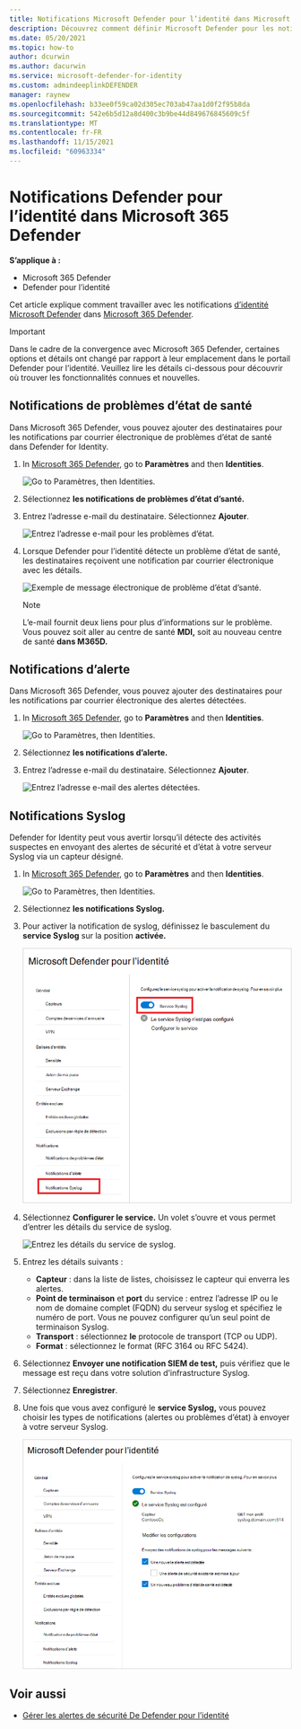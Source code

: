 ```yaml
---
title: Notifications Microsoft Defender pour l’identité dans Microsoft 365 Defender
description: Découvrez comment définir Microsoft Defender pour les notifications d’identité dans Microsoft 365 Defender.
ms.date: 05/20/2021
ms.topic: how-to
author: dcurwin
ms.author: dacurwin
ms.service: microsoft-defender-for-identity
ms.custom: admindeeplinkDEFENDER
manager: raynew
ms.openlocfilehash: b33ee0f59ca02d305ec703ab47aa1d0f2f95b8da
ms.sourcegitcommit: 542e6b5d12a8d400c3b9be44d849676845609c5f
ms.translationtype: MT
ms.contentlocale: fr-FR
ms.lasthandoff: 11/15/2021
ms.locfileid: "60963334"
---
```

# <a name="defender-for-identity-notifications-in-microsoft-365-defender"></a>Notifications Defender pour l’identité dans Microsoft 365 Defender

**S’applique à :**

- Microsoft 365 Defender
- Defender pour l’identité

Cet article explique comment travailler avec les notifications [d’identité Microsoft Defender](/defender-for-identity) dans [Microsoft 365 Defender](/microsoft-365/security/defender/overview-security-center).

> [!IMPORTANT]
> Dans le cadre de la convergence avec Microsoft 365 Defender, certaines options et détails ont changé par rapport à leur emplacement dans le portail Defender pour l’identité. Veuillez lire les détails ci-dessous pour découvrir où trouver les fonctionnalités connues et nouvelles.

## <a name="health-issues-notifications"></a>Notifications de problèmes d’état de santé

Dans Microsoft 365 Defender, vous pouvez ajouter des destinataires pour les notifications par courrier électronique de problèmes d’état de santé dans Defender for Identity.

1. In <a href="https://go.microsoft.com/fwlink/p/?linkid=2077139" target="_blank">Microsoft 365 Defender</a>, go to **Paramètres** and then **Identities**.

    ![Go to Paramètres, then Identities.](../../media/defender-identity/settings-identities.png)

1. Sélectionnez **les notifications de problèmes d’état d’santé.**

1. Entrez l’adresse e-mail du destinataire. Sélectionnez **Ajouter**.

    ![Entrez l’adresse e-mail pour les problèmes d’état.](../../media/defender-identity/health-email-recipient.png)

1. Lorsque Defender pour l’identité détecte un problème d’état de santé, les destinataires reçoivent une notification par courrier électronique avec les détails.

    ![Exemple de message électronique de problème d’état d’santé.](../../media/defender-identity/health-email.png)

    > [!NOTE]
    > L’e-mail fournit deux liens pour plus d’informations sur le problème. Vous pouvez soit aller au centre de santé **MDI,** soit au nouveau centre de santé **dans M365D.**

## <a name="alert-notifications"></a>Notifications d’alerte

Dans Microsoft 365 Defender, vous pouvez ajouter des destinataires pour les notifications par courrier électronique des alertes détectées.

1. In <a href="https://go.microsoft.com/fwlink/p/?linkid=2077139" target="_blank">Microsoft 365 Defender</a>, go to **Paramètres** and then **Identities**.

    ![Go to Paramètres, then Identities.](../../media/defender-identity/settings-identities.png)

1. Sélectionnez **les notifications d’alerte.**

1. Entrez l’adresse e-mail du destinataire. Sélectionnez **Ajouter**.

    ![Entrez l’adresse e-mail des alertes détectées.](../../media/defender-identity/alert-email-recipient.png)

## <a name="syslog-notifications"></a>Notifications Syslog

Defender for Identity peut vous avertir lorsqu’il détecte des activités suspectes en envoyant des alertes de sécurité et d’état à votre serveur Syslog via un capteur désigné.

1. In <a href="https://go.microsoft.com/fwlink/p/?linkid=2077139" target="_blank">Microsoft 365 Defender</a>, go to **Paramètres** and then **Identities**.

    ![Go to Paramètres, then Identities.](../../media/defender-identity/settings-identities.png)

1. Sélectionnez **les notifications Syslog.**

1. Pour activer la notification de syslog, définissez le basculement du **service Syslog** sur la position **activée.**

    ![Activer le service syslog.](../../media/defender-identity/syslog-service.png)

1. Sélectionnez **Configurer le service.** Un volet s’ouvre et vous permet d’entrer les détails du service de syslog.

    ![Entrez les détails du service de syslog.](../../media/defender-identity/syslog-sensor.png)

1. Entrez les détails suivants :

    - **Capteur** : dans la liste de listes, choisissez le capteur qui enverra les alertes.
    - **Point de terminaison** et **port** du service : entrez l’adresse IP ou le nom de domaine complet (FQDN) du serveur syslog et spécifiez le numéro de port. Vous ne pouvez configurer qu’un seul point de terminaison Syslog.
    - **Transport** : sélectionnez **le** protocole de transport (TCP ou UDP).
    - **Format** : sélectionnez le format (RFC 3164 ou RFC 5424).

1. Sélectionnez **Envoyer une notification SIEM de test,** puis vérifiez que le message est reçu dans votre solution d’infrastructure Syslog.

1. Sélectionnez **Enregistrer**.

1. Une fois que vous avez configuré le **service Syslog,** vous pouvez choisir les types de notifications (alertes ou problèmes d’état) à envoyer à votre serveur Syslog.

    ![Service Syslog configuré.](../../media/defender-identity/syslog-configured.png)

## <a name="see-also"></a>Voir aussi

- [Gérer les alertes de sécurité De Defender pour l’identité](manage-security-alerts.md)
